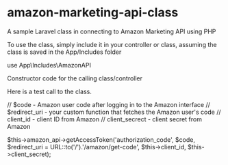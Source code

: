 # amazon-marketing-api-class
A sample Laravel class in connecting to Amazon Marketing API using PHP

To use the class, simply include it in your controller or class, assuming the class is saved in the App/Includes folder

use App\Includes\AmazonAPI

Constructor code for the calling class/controller

Here is a test call to the class.

// $code - Amazon user code after logging in to the Amazon interface
// $redirect_uri - your custom function that fetches the Amazon user's code
// client_id - client ID from Amazon
// client_secrect - client secret from Amazon

$this->amazon_api->getAccessToken('authorization_code',
                               $code,
                               $redirect_uri = URL::to('/').'/amazon/get-code',
                               $this->client_id,
                               $this->client_secret); 
                               
                   
                               


